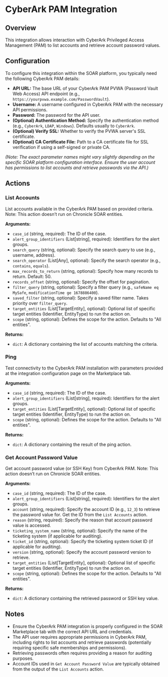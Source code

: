 # CyberArk PAM Integration

## Overview

This integration allows interaction with CyberArk Privileged Access Management (PAM) to list accounts and retrieve account password values.

## Configuration

To configure this integration within the SOAR platform, you typically need the following CyberArk PAM details:

*   **API URL:** The base URL of your CyberArk PAM PVWA (Password Vault Web Access) API endpoint (e.g., `https://yourpvwa.example.com/PasswordVault`).
*   **Username:** A username configured in CyberArk PAM with the necessary API permissions.
*   **Password:** The password for the API user.
*   **(Optional) Authentication Method:** Specify the authentication method (e.g., `CyberArk`, `LDAP`, `Windows`). Defaults usually to `CyberArk`.
*   **(Optional) Verify SSL:** Whether to verify the PVWA server's SSL certificate.
*   **(Optional) CA Certificate File:** Path to a CA certificate file for SSL verification if using a self-signed or private CA.

*(Note: The exact parameter names might vary slightly depending on the specific SOAR platform configuration interface. Ensure the user account has permissions to list accounts and retrieve passwords via the API.)*

## Actions

### List Accounts

List accounts available in the CyberArk PAM based on provided criteria. Note: This action doesn’t run on Chronicle SOAR entities.

**Arguments:**

*   `case_id` (string, required): The ID of the case.
*   `alert_group_identifiers` (List[string], required): Identifiers for the alert groups.
*   `search_query` (string, optional): Specify the search query to use (e.g., username, address).
*   `search_operator` (List[Any], optional): Specify the search operator (e.g., `contains`, `equals`).
*   `max_records_to_return` (string, optional): Specify how many records to return. Default: 50.
*   `records_offset` (string, optional): Specify the offset for pagination.
*   `filter_query` (string, optional): Specify a filter query (e.g., `safeName eq MySafe`, `modificationTime ge 1678886400`).
*   `saved_filter` (string, optional): Specify a saved filter name. Takes priority over `filter_query`.
*   `target_entities` (List[TargetEntity], optional): Optional list of specific target entities (Identifier, EntityType) to run the action on.
*   `scope` (string, optional): Defines the scope for the action. Defaults to "All entities".

**Returns:**

*   `dict`: A dictionary containing the list of accounts matching the criteria.

### Ping

Test connectivity to the CyberArk PAM installation with parameters provided at the integration configuration page on the Marketplace tab.

**Arguments:**

*   `case_id` (string, required): The ID of the case.
*   `alert_group_identifiers` (List[string], required): Identifiers for the alert groups.
*   `target_entities` (List[TargetEntity], optional): Optional list of specific target entities (Identifier, EntityType) to run the action on.
*   `scope` (string, optional): Defines the scope for the action. Defaults to "All entities".

**Returns:**

*   `dict`: A dictionary containing the result of the ping action.

### Get Account Password Value

Get account password value (or SSH Key) from CyberArk PAM. Note: This action doesn’t run on Chronicle SOAR entities.

**Arguments:**

*   `case_id` (string, required): The ID of the case.
*   `alert_group_identifiers` (List[string], required): Identifiers for the alert groups.
*   `account` (string, required): Specify the account ID (e.g., `12_3`) to retrieve the password value for. Get the ID from the `List Accounts` action.
*   `reason` (string, required): Specify the reason that account password value is accessed.
*   `ticketing_system_name` (string, optional): Specify the name of the ticketing system (if applicable for auditing).
*   `ticket_id` (string, optional): Specify the ticketing system ticket ID (if applicable for auditing).
*   `version` (string, optional): Specify the account password version to retrieve.
*   `target_entities` (List[TargetEntity], optional): Optional list of specific target entities (Identifier, EntityType) to run the action on.
*   `scope` (string, optional): Defines the scope for the action. Defaults to "All entities".

**Returns:**

*   `dict`: A dictionary containing the retrieved password or SSH key value.

## Notes

*   Ensure the CyberArk PAM integration is properly configured in the SOAR Marketplace tab with the correct API URL and credentials.
*   The API user requires appropriate permissions in CyberArk PAM, including rights to list accounts and retrieve passwords (potentially requiring specific safe memberships and permissions).
*   Retrieving passwords often requires providing a reason for auditing purposes.
*   Account IDs used in `Get Account Password Value` are typically obtained from the output of the `List Accounts` action.
